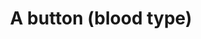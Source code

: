 ---
layout: symbols
title: A button (blood type)
emoji: a_button_blood_type
permalink: 🅰.html
image: assets/img/3moji/a_button_blood_type.png
---